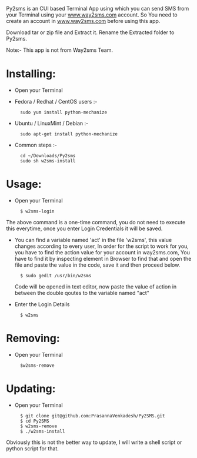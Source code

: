 Py2sms is an CUI based Terminal App using which you can send SMS from your Terminal using your www.way2sms.com account.
So You need to create an account in www.way2sms.com before using this app.

Download tar or zip file and Extract it. Rename the Extracted folder to Py2sms.

Note:- This app is not from Way2sms Team.


Installing:
===========

* Open your Terminal

* Fedora / Redhat / CentOS users :- 

		sudo yum install python-mechanize

* Ubuntu / LinuxMint / Debian :-

		sudo apt-get install python-mechanize

* Common steps :-

		cd ~/Downloads/Py2sms
		sudo sh w2sms-install

Usage:
======

* Open your Terminal 

		$ w2sms-login
The above command is a one-time command, you do not need to execute this everytime, once you enter Login Credentials it will be saved.

* You can find a variable named 'act' in the file 'w2sms', this value changes according to every user, In order for the script to work for you, you have to find the action value for your account in way2sms.com, You have to find it by inspecting element in Browser to find that and open the file and paste the value in the code, save it and then proceed below.

		$ sudo gedit /usr/bin/w2sms
	
	Code will be opened in text editor, now paste the value of action in between the double qoutes to the variable named "act"

* Enter the Login Details

		$ w2sms


Removing:
=========

* Open your Terminal

		$w2sms-remove


Updating:
=========

* Open your Terminal

		$ git clone git@github.com:PrasannaVenkadesh/Py2SMS.git
		$ cd Py2SMS
		$ w2sms-remove
		$ ./w2sms-install

Obviously this is not the better way to update, I will write a shell script or python script for that.
